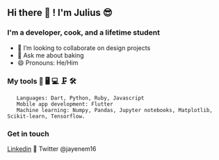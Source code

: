 ## Hi there 👋 ! I'm Julius 😎

### I'm a developer, cook, and a lifetime student


- 👯 I’m looking to collaborate on design projects
- 💬 Ask me about baking
- 😄 Pronouns: He/Him

### My tools 🥽 🖥 💻 🗜 🛠
```
   Languages: Dart, Python, Ruby, Javascript
   Mobile app development: Flutter
   Machine learning: Numpy, Pandas, Jupyter notebooks, Matplotlib, Scikit-learn, Tensorflow.
```


### Get in touch
[Linkedin](https://www.linkedin.com/in/julius-ngigi-m/)
🔵 Twitter @jayenem16
